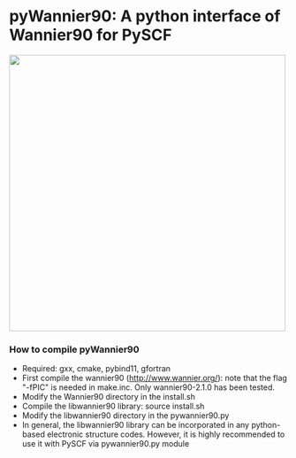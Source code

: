 # pyWannier90: A python interface of Wannier90 for PySCF 


<img src="https://github.com/hungpham2017/pyWannier90/blob/master/doc/Polyyens.png" width="500" align="middle">


### How to compile pyWannier90
 - Required: gxx, cmake, pybind11, gfortran
 - First compile the wannier90 (http://www.wannier.org/): note that the flag "-fPIC" is needed in make.inc.
   Only wannier90-2.1.0 has been tested.
 - Modify the Wannier90 directory in the install.sh
 - Compile the libwannier90 library: source install.sh
 - Modify the libwannier90 directory in the pywannier90.py
 - In general, the libwannier90 library can be incorporated in any python-based electronic structure codes. However, it is highly recommended to use it with PySCF via pywannier90.py module